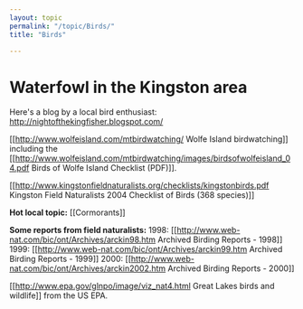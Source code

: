 ```yaml
---
layout: topic
permalink: "/topic/Birds/"
title: "Birds"

---
```


<h1>Waterfowl in the Kingston area</h1>

  Here's a blog by a local bird enthusiast: http://nightofthekingfisher.blogspot.com/

  [[http://www.wolfeisland.com/mtbirdwatching/ Wolfe Island birdwatching]] including the [[http://www.wolfeisland.com/mtbirdwatching/images/birdsofwolfeisland_04.pdf Birds of Wolfe Island Checklist (PDF)]].

[[http://www.kingstonfieldnaturalists.org/checklists/kingstonbirds.pdf Kingston Field Naturalists 2004 Checklist of Birds (368 species)]]

<b>Hot local topic:</b> [[Cormorants]]

<b>Some reports from field naturalists:</b>
1998: [[http://www.web-nat.com/bic/ont/Archives/arckin98.htm Archived Birding Reports - 1998]]
1999: [[http://www.web-nat.com/bic/ont/Archives/arckin99.htm Archived Birding Reports - 1999]]
2000: [[http://www.web-nat.com/bic/ont/Archives/arckin2002.htm Archived Birding Reports - 2000]]

[[http://www.epa.gov/glnpo/image/viz_nat4.html Great Lakes birds and wildlife]] from the US EPA.




